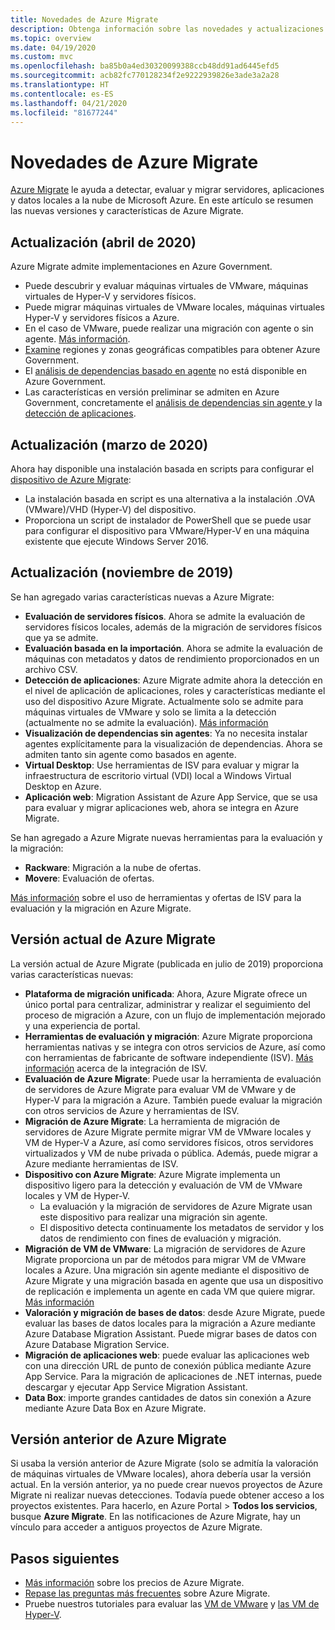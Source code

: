 ```yaml
---
title: Novedades de Azure Migrate
description: Obtenga información sobre las novedades y actualizaciones recientes del servicio Azure Migrate.
ms.topic: overview
ms.date: 04/19/2020
ms.custom: mvc
ms.openlocfilehash: ba85b0a4ed30320099388ccb48dd91ad6445efd5
ms.sourcegitcommit: acb82fc770128234f2e9222939826e3ade3a2a28
ms.translationtype: HT
ms.contentlocale: es-ES
ms.lasthandoff: 04/21/2020
ms.locfileid: "81677244"
---
```

# <a name="whats-new-in-azure-migrate"></a>Novedades de Azure Migrate

[Azure Migrate](migrate-services-overview.md) le ayuda a detectar, evaluar y migrar servidores, aplicaciones y datos locales a la nube de Microsoft Azure. En este artículo se resumen las nuevas versiones y características de Azure Migrate.


## <a name="update-april-2020"></a>Actualización (abril de 2020)

Azure Migrate admite implementaciones en Azure Government. 

- Puede descubrir y evaluar máquinas virtuales de VMware, máquinas virtuales de Hyper-V y servidores físicos.
- Puede migrar máquinas virtuales de VMware locales, máquinas virtuales Hyper-V y servidores físicos a Azure.
- En el caso de VMware, puede realizar una migración con agente o sin agente. [Más información](server-migrate-overview.md).
- [Examine](migrate-support-matrix.md#supported-geographies-azure-government) regiones y zonas geográficas compatibles para obtener Azure Government.
- El [análisis de dependencias basado en agente](concepts-dependency-visualization.md#agent-based-analysis) no está disponible en Azure Government.
- Las características en versión preliminar se admiten en Azure Government, concretamente el [análisis de dependencias sin agente ](concepts-dependency-visualization.md#agentless-analysis) y la [detección de aplicaciones](how-to-discover-applications.md).

## <a name="update-march-2020"></a>Actualización (marzo de 2020)

Ahora hay disponible una instalación basada en scripts para configurar el [dispositivo de Azure Migrate](migrate-appliance.md):

- La instalación basada en script es una alternativa a la instalación .OVA (VMware)/VHD (Hyper-V) del dispositivo.
- Proporciona un script de instalador de PowerShell que se puede usar para configurar el dispositivo para VMware/Hyper-V en una máquina existente que ejecute Windows Server 2016.

## <a name="update-november-2019"></a>Actualización (noviembre de 2019)

Se han agregado varias características nuevas a Azure Migrate:

- **Evaluación de servidores físicos**. Ahora se admite la evaluación de servidores físicos locales, además de la migración de servidores físicos que ya se admite.
- **Evaluación basada en la importación**. Ahora se admite la evaluación de máquinas con metadatos y datos de rendimiento proporcionados en un archivo CSV.
- **Detección de aplicaciones**: Azure Migrate admite ahora la detección en el nivel de aplicación de aplicaciones, roles y características mediante el uso del dispositivo Azure Migrate. Actualmente solo se admite para máquinas virtuales de VMware y solo se limita a la detección (actualmente no se admite la evaluación). [Más información](how-to-discover-applications.md)
- **Visualización de dependencias sin agentes**: Ya no necesita instalar agentes explícitamente para la visualización de dependencias. Ahora se admiten tanto sin agente como basados en agente.
- **Virtual Desktop**: Use herramientas de ISV para evaluar y migrar la infraestructura de escritorio virtual (VDI) local a Windows Virtual Desktop en Azure.
- **Aplicación web**: Migration Assistant de Azure App Service, que se usa para evaluar y migrar aplicaciones web, ahora se integra en Azure Migrate.

Se han agregado a Azure Migrate nuevas herramientas para la evaluación y la migración:

- **Rackware**: Migración a la nube de ofertas.
- **Movere**: Evaluación de ofertas.

[Más información](migrate-services-overview.md) sobre el uso de herramientas y ofertas de ISV para la evaluación y la migración en Azure Migrate.

## <a name="azure-migrate-current-version"></a>Versión actual de Azure Migrate

La versión actual de Azure Migrate (publicada en julio de 2019) proporciona varias características nuevas:

- **Plataforma de migración unificada**: Ahora, Azure Migrate ofrece un único portal para centralizar, administrar y realizar el seguimiento del proceso de migración a Azure, con un flujo de implementación mejorado y una experiencia de portal.
- **Herramientas de evaluación y migración**: Azure Migrate proporciona herramientas nativas y se integra con otros servicios de Azure, así como con herramientas de fabricante de software independiente (ISV). [Más información](migrate-services-overview.md#isv-integration) acerca de la integración de ISV.
- **Evaluación de Azure Migrate**: Puede usar la herramienta de evaluación de servidores de Azure Migrate para evaluar VM de VMware y de Hyper-V para la migración a Azure. También puede evaluar la migración con otros servicios de Azure y herramientas de ISV.
- **Migración de Azure Migrate**: La herramienta de migración de servidores de Azure Migrate permite migrar VM de VMware locales y VM de Hyper-V a Azure, así como servidores físicos, otros servidores virtualizados y VM de nube privada o pública. Además, puede migrar a Azure mediante herramientas de ISV.
- **Dispositivo con Azure Migrate**: Azure Migrate implementa un dispositivo ligero para la detección y evaluación de VM de VMware locales y VM de Hyper-V.
    - La evaluación y la migración de servidores de Azure Migrate usan este dispositivo para realizar una migración sin agente.
    - El dispositivo detecta continuamente los metadatos de servidor y los datos de rendimiento con fines de evaluación y migración.  
- **Migración de VM de VMware**:  La migración de servidores de Azure Migrate proporciona un par de métodos para migrar VM de VMware locales a Azure.  Una migración sin agente mediante el dispositivo de Azure Migrate y una migración basada en agente que usa un dispositivo de replicación e implementa un agente en cada VM que quiere migrar. [Más información](server-migrate-overview.md)
 - **Valoración y migración de bases de datos**: desde Azure Migrate, puede evaluar las bases de datos locales para la migración a Azure mediante Azure Database Migration Assistant. Puede migrar bases de datos con Azure Database Migration Service.
- **Migración de aplicaciones web**: puede evaluar las aplicaciones web con una dirección URL de punto de conexión pública mediante Azure App Service. Para la migración de aplicaciones de .NET internas, puede descargar y ejecutar App Service Migration Assistant.
- **Data Box**: importe grandes cantidades de datos sin conexión a Azure mediante Azure Data Box en Azure Migrate.

## <a name="azure-migrate-previous-version"></a>Versión anterior de Azure Migrate

Si usaba la versión anterior de Azure Migrate (solo se admitía la valoración de máquinas virtuales de VMware locales), ahora debería usar la versión actual. En la versión anterior, ya no puede crear nuevos proyectos de Azure Migrate ni realizar nuevas detecciones. Todavía puede obtener acceso a los proyectos existentes. Para hacerlo, en Azure Portal > **Todos los servicios**, busque **Azure Migrate**. En las notificaciones de Azure Migrate, hay un vínculo para acceder a antiguos proyectos de Azure Migrate.



## <a name="next-steps"></a>Pasos siguientes

- [Más información](https://azure.microsoft.com/pricing/details/azure-migrate/) sobre los precios de Azure Migrate.
- [Repase las preguntas más frecuentes](resources-faq.md) sobre Azure Migrate.
- Pruebe nuestros tutoriales para evaluar las [VM de VMware](tutorial-assess-vmware.md) y [las VM de Hyper-V](tutorial-assess-hyper-v.md).
